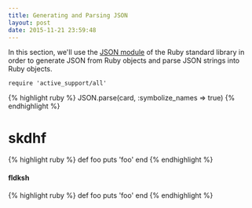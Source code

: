 ```yaml
---
title: Generating and Parsing JSON
layout: post
date: 2015-11-21 23:59:48
---
```


In this section, we'll use the [JSON module](http://ruby-doc.org/stdlib-2.2.4/libdoc/json/rdoc/JSON.html) of the Ruby standard library in order to generate JSON from Ruby objects and parse JSON strings into Ruby objects. 

`require 'active_support/all'`

{% highlight ruby %}
JSON.parse(card, :symbolize_names => true)
{% endhighlight %}

<h1>skdhf</h1>


{% highlight ruby %}
def foo
  puts 'foo'
end
{% endhighlight %}

<h4>fldksh</h4>


{% highlight ruby %}
def foo
  puts 'foo'
end
{% endhighlight %}
